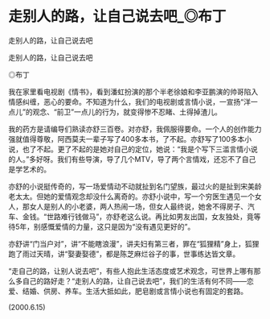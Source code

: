 # 走别人的路，让自己说去吧_◎布丁

走别人的路，让自己说去吧

走别人的路，让自己说去吧

◎布丁

我在家里看电视剧《情书》，看到潘虹扮演的那个半老徐娘和李亚鹏演的帅哥陷入情感纠缠，恶心的要命。不知道为什么，我们的电视剧或言情小说，一宣扬“洋一点儿”的观念、“前卫”一点儿的行为，就变得惨不忍睹、土得掉渣儿。

我的药方是请编导们熟读亦舒三百卷。对亦舒，我佩服得要命。一个人的创作能力强就值得尊敬，阿西莫夫一辈子写了400多本书，了不起。亦舒写了100多本小说，也了不起。更了不起的是她对自己的定位，她说：“我是个写下三滥言情小说的人。”多好呀。我们有些导演，导了几个MTV，导了两个言情戏，还忘不了自己是学艺术的。

亦舒的小说挺传奇的，写一场爱情动不动就扯到名门望族，最过火的是扯到宋美龄老太太。但她的爱情观念却没什么离奇的。亦舒小说中，写一个穷医生遇见一个女人，那女人是别人的小老婆，两人热闹一场，但女人最终说，她舍不得房子、汽车、金钱。“世路难行钱做马”，亦舒老这么说。再比如男友出国，女友独处，竟等待5年，别感慨爱情的力量，这只是因为“没有遇见更好的”。

亦舒讲“门当户对”，讲“不能瞎浪漫”，讲夫妇有第三者，罪在“狐狸精”身上，狐狸跑了雨过天晴，讲“娶妻娶德”，都是陈芝麻烂谷子的事，世事练达皆文章。

“走自己的路，让别人说去吧”，有些人抱此生活态度或艺术观念，可世界上哪有那么多自己的路好走？“走别人的路，让自己说去吧”，我们的生活有何不同——恋爱、结婚、供房、养车。生活大抵如此，肥皂剧或言情小说也有固定的套路。

(2000.6.15)